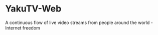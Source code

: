 # YakuTV-Web
A continuous flow of live video streams from people around the world - Internet freedom
